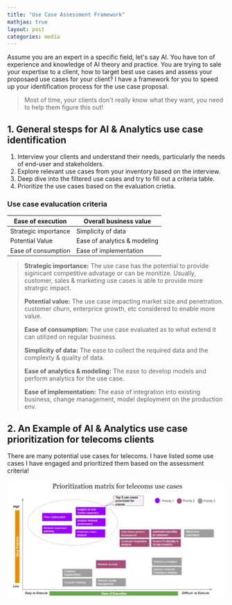 ```yaml
---
title: "Use Case Assessment Framework"
mathjax: true
layout: post
categories: media
---
```


Assume you are an expert in a specific field, let's say AI. You have ton of experience and knowledge of AI theory and practice. 
You are trying to sale your expertise to a client, how to target best use cases and assess your proposaed use cases for your client?
I have a framework for you to speed up your identification process for the use case proposal.
> Most of time, your clients don't really know what they want, you need to help them figure this out!


## 1. General stesps for AI & Analytics use case identification

1. Interview your clients and understand their needs, particularly the needs of end-user and stakeholders.
2. Explore relevant use cases from your inventory based on the interview.
3. Deep dive into the filtered use cases and try to fill out a criteria table.
4. Prioritize the use cases based on the evaluation crietia.

### Use case evalucation criteria 

| **Ease of execution**         | **Overall business value**       | 
|-------------------------------|----------------------------------|
| Strategic importance          | Simplicity of data               | 
| Potential Value               | Ease of analytics & modeling     | 
| Ease of consumption           | Ease of implementation           | 

> **Strategic importance:** The use case has the potential to provide siginicant competitive advatage or can be monitize. 
Usually, customer, sales & marketing use cases is able to provide more stratrgic impact.
>
> **Potential value:** The use case impacting market size and penetration. customer churn, enterprice growth, etc 
considered to enable more value.
>
> **Ease of consumption:** The use case evaluated as to what extend it can utilized on regular business.
> 
> **Simplicity of data:** The ease to collect the required data and the complexty & quality of data.
> 
> **Ease of analytics & modeling:** The ease to develop models and perform analytics for the use case.
> 
> **Ease of implementation:** The ease of integration into existing business, change management, model deployment on the production env.

## 2. An Example of AI & Analytics use case prioritization for telecoms clients ##

There are many potential use cases for telecoms. I have listed some use cases I have engaged and prioritized them based on the assessment criteria!

![use_case_assess1](/assets/use_case_assess.JPG)
